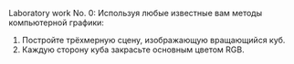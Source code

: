   Laboratory work No. 0:
Используя любые известные вам методы компьютерной графики:
1) Постройте трёхмерную сцену, изображающую вращающийся куб.
2) Каждую сторону куба закрасьте основным цветом RGB.
